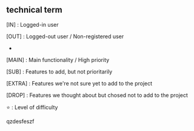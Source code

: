 ## technical term
[IN]  : Logged-in user

[OUT] : Logged-out user / Non-registered user

-

[MAIN] : Main functionality / High priority

[SUB] :  Features to add, but not prioritarily

[EXTRA] : Features we're not sure yet to add to the project

[DROP] : Features we thought about but chosed not to add to the project

⭐ : Level of difficulty


qzdesfeszf
